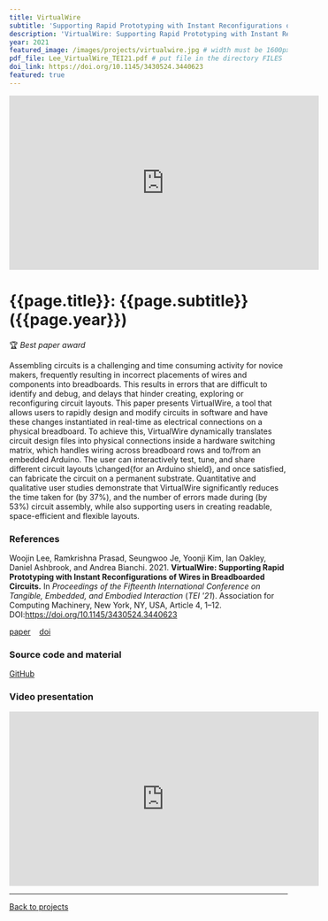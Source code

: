 ```yaml
---
title: VirtualWire
subtitle: 'Supporting Rapid Prototyping with Instant Reconfigurations of Wires in Breadboarded Circuits'
description: 'VirtualWire: Supporting Rapid Prototyping with Instant Reconfigurations of Wires in Breadboarded Circuits'
year: 2021
featured_image: /images/projects/virtualwire.jpg # width must be 1600px
pdf_file: Lee_VirtualWire_TEI21.pdf # put file in the directory FILES
doi_link: https://doi.org/10.1145/3430524.3440623
featured: true
---
```


<iframe width="560" height="315" src="https://www.youtube.com/embed/vWRRjfUocuw" frameborder="0" allow="accelerometer; autoplay; clipboard-write; encrypted-media; gyroscope; picture-in-picture" allowfullscreen></iframe>

<!-- DO NOT CHANGE MANUALLY -->

# {{page.title}}: {{page.subtitle}} ({{page.year}})

🏆 _Best paper award_

Assembling circuits is a challenging and time consuming activity for novice makers, frequently resulting in incorrect placements of wires and components into breadboards. This results in errors that are difficult to identify and debug, and delays that hinder creating, exploring or reconfiguring circuit layouts. This paper presents VirtualWire, a tool that allows users to rapidly design and modify circuits in software and have these changes instantiated in real-time as electrical connections on a physical breadboard. To achieve this, VirtualWire dynamically translates circuit design files into physical connections inside a hardware switching matrix, which handles wiring across breadboard rows and to/from an embedded Arduino. The user can interactively test, tune, and share different circuit layouts \changed{for an Arduino shield}, and once satisfied, can fabricate the circuit on a permanent substrate. Quantitative and qualitative user studies demonstrate that VirtualWire significantly reduces the time taken for (by 37%), and the number of errors made during (by 53%) circuit assembly, while also supporting users in creating readable, space-efficient and flexible layouts.

### References

Woojin Lee, Ramkrishna Prasad, Seungwoo Je, Yoonji Kim, Ian Oakley, Daniel Ashbrook, and Andrea Bianchi. 2021. **VirtualWire: Supporting Rapid Prototyping with Instant Reconfigurations of Wires in Breadboarded Circuits.** In <i>Proceedings of the Fifteenth International Conference on Tangible, Embedded, and Embodied Interaction</i> (_TEI '21_). Association for Computing Machinery, New York, NY, USA, Article 4, 1–12. DOI:https://doi.org/10.1145/3430524.3440623

<!-- DO NOT CHANGE MANUALLY -->

<a href="{{ site.url }}/files/{{ page.year }}/{{ page.pdf_file }}" target="_blank">paper</a>&nbsp;&nbsp;&nbsp;
<a href="{{ page.doi_link }}" target="_blank">doi</a>

### Source code and material

[GitHub](https://github.com/makinteractlab/VirtualWire)

### Video presentation

<iframe width="560" height="315" src="https://www.youtube.com/embed/y9QzhTt-I_s" frameborder="0" allow="accelerometer; autoplay; clipboard-write; encrypted-media; gyroscope; picture-in-picture" allowfullscreen></iframe>

---

<a href="/index.html" class="button button--large">Back to projects</a>
